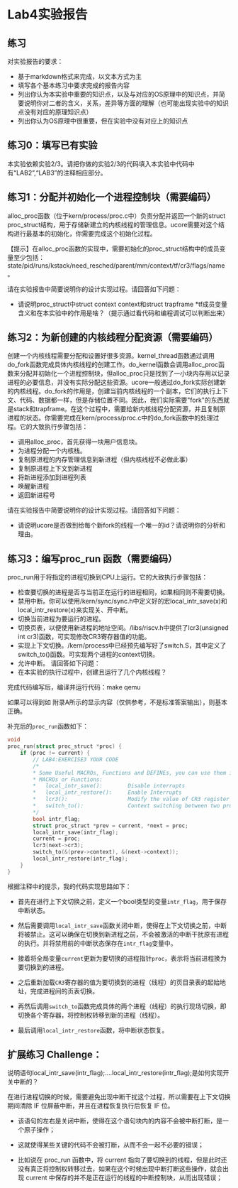 # Lab4实验报告

## 练习

对实验报告的要求：
- 基于markdown格式来完成，以文本方式为主
- 填写各个基本练习中要求完成的报告内容
- 列出你认为本实验中重要的知识点，以及与对应的OS原理中的知识点，并简要说明你对二者的含义，关系，差异等方面的理解（也可能出现实验中的知识点没有对应的原理知识点）
- 列出你认为OS原理中很重要，但在实验中没有对应上的知识点
 
## 练习0：填写已有实验
本实验依赖实验2/3。请把你做的实验2/3的代码填入本实验中代码中有“LAB2”,“LAB3”的注释相应部分。

## 练习1：分配并初始化一个进程控制块（需要编码）
alloc_proc函数（位于kern/process/proc.c中）负责分配并返回一个新的struct proc_struct结构，用于存储新建立的内核线程的管理信息。ucore需要对这个结构进行最基本的初始化，你需要完成这个初始化过程。

【提示】在alloc_proc函数的实现中，需要初始化的proc_struct结构中的成员变量至少包括：state/pid/runs/kstack/need_resched/parent/mm/context/tf/cr3/flags/name。

请在实验报告中简要说明你的设计实现过程。请回答如下问题：

- 请说明proc_struct中struct context context和struct trapframe *tf成员变量含义和在本实验中的作用是啥？（提示通过看代码和编程调试可以判断出来）
## 练习2：为新创建的内核线程分配资源（需要编码）
创建一个内核线程需要分配和设置好很多资源。kernel_thread函数通过调用do_fork函数完成具体内核线程的创建工作。do_kernel函数会调用alloc_proc函数来分配并初始化一个进程控制块，但alloc_proc只是找到了一小块内存用以记录进程的必要信息，并没有实际分配这些资源。ucore一般通过do_fork实际创建新的内核线程。do_fork的作用是，创建当前内核线程的一个副本，它们的执行上下文、代码、数据都一样，但是存储位置不同。因此，我们实际需要"fork"的东西就是stack和trapframe。在这个过程中，需要给新内核线程分配资源，并且复制原进程的状态。你需要完成在kern/process/proc.c中的do_fork函数中的处理过程。它的大致执行步骤包括：

- 调用alloc_proc，首先获得一块用户信息块。
- 为进程分配一个内核栈。
- 复制原进程的内存管理信息到新进程（但内核线程不必做此事）
- 复制原进程上下文到新进程
- 将新进程添加到进程列表
- 唤醒新进程
- 返回新进程号

请在实验报告中简要说明你的设计实现过程。请回答如下问题：

- 请说明ucore是否做到给每个新fork的线程一个唯一的id？请说明你的分析和理由。
## 练习3：编写proc_run 函数（需要编码）
proc_run用于将指定的进程切换到CPU上运行。它的大致执行步骤包括：

- 检查要切换的进程是否与当前正在运行的进程相同，如果相同则不需要切换。
- 禁用中断。你可以使用/kern/sync/sync.h中定义好的宏local_intr_save(x)和local_intr_restore(x)来实现关、开中断。
- 切换当前进程为要运行的进程。
- 切换页表，以便使用新进程的地址空间。/libs/riscv.h中提供了lcr3(unsigned int cr3)函数，可实现修改CR3寄存器值的功能。
- 实现上下文切换。/kern/process中已经预先编写好了switch.S，其中定义了switch_to()函数。可实现两个进程的context切换。
- 允许中断。
请回答如下问题：
- 在本实验的执行过程中，创建且运行了几个内核线程？

完成代码编写后，编译并运行代码：make qemu

如果可以得到如 附录A所示的显示内容（仅供参考，不是标准答案输出），则基本正确。

补充后的`proc_run`函数如下：
```c
void
proc_run(struct proc_struct *proc) {
    if (proc != current) {
        // LAB4:EXERCISE3 YOUR CODE
        /*
        * Some Useful MACROs, Functions and DEFINEs, you can use them in below implementation.
        * MACROs or Functions:
        *   local_intr_save():        Disable interrupts
        *   local_intr_restore():     Enable Interrupts
        *   lcr3():                   Modify the value of CR3 register
        *   switch_to():              Context switching between two processes
        */
        bool intr_flag;
        struct proc_struct *prev = current, *next = proc;
        local_intr_save(intr_flag);
        current = proc;
        lcr3(next->cr3);
        switch_to(&(prev->context), &(next->context));
        local_intr_restore(intr_flag);
    }
}
```
根据注释中的提示，我的代码实现思路如下：
- 首先在进行上下文切换之前，定义一个bool类型的变量`intr_flag`，用于保存中断状态。

- 然后需要调用`local_intr_save`函数关闭中断，使得在上下文切换之前，中断将被禁止。这可以确保在切换到新进程之前，不会被激活的中断干扰原有进程的执行。并将禁用前的中断状态保存在`intr_flag`变量中。

- 接着将全局变量`current`更新为要切换的进程指针`proc`，表示将当前进程换为要切换到的进程。

- 之后重新加载`CR3`寄存器的值为要切换到的进程（线程）的页目录表的起始地址，完成进程间的页表切换。

- 再然后调用`switch_to`函数完成具体的两个进程（线程）的执行现场切换，即切换各个寄存器，将控制权转移到新的进程（线程）。

- 最后调用`local_intr_restore`函数，将中断状态恢复。
## 扩展练习 Challenge：
说明语句local_intr_save(intr_flag);....local_intr_restore(intr_flag);是如何实现开关中断的？

在进行进程切换的时候，需要避免出现中断干扰这个过程，所以需要在上下文切换期间清除 IF 位屏蔽中断，并且在进程恢复执行后恢复 IF 位。

- 该语句的左右是关闭中断，使得在这个语句块内的内容不会被中断打断，是一个原子操作；

- 这就使得某些关键的代码不会被打断，从而不会一起不必要的错误；

- 比如说在 proc_run 函数中，将 current 指向了要切换到的线程，但是此时还没有真正将控制权转移过去，如果在这个时候出现中断打断这些操作，就会出现 current 中保存的并不是正在运行的线程的中断控制块，从而出现错误；
